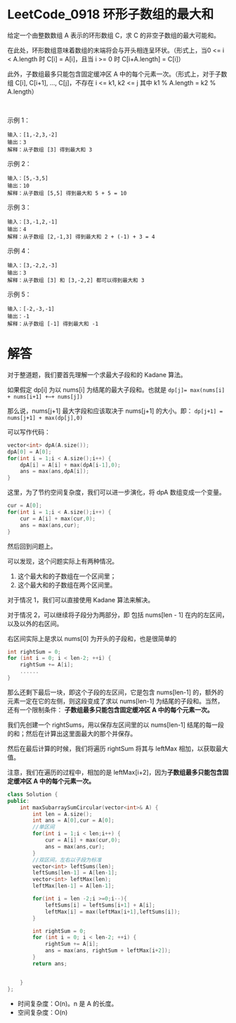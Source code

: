 # LeetCode_0918 环形子数组的最大和

给定一个由整数数组 A 表示的环形数组 C，求 C 的非空子数组的最大可能和。

在此处，环形数组意味着数组的末端将会与开头相连呈环状。（形式上，当0 <= i < A.length 时 C[i] = A[i]，且当 i >= 0 时 C[i+A.length] = C[i]）

此外，子数组最多只能包含固定缓冲区 A 中的每个元素一次。（形式上，对于子数组 C[i], C[i+1], ..., C[j]，不存在 i <= k1, k2 <= j 其中 k1 % A.length = k2 % A.length）

 

示例 1：
```
输入：[1,-2,3,-2]
输出：3
解释：从子数组 [3] 得到最大和 3
```
示例 2：
```
输入：[5,-3,5]
输出：10
解释：从子数组 [5,5] 得到最大和 5 + 5 = 10
```
示例 3：
```
输入：[3,-1,2,-1]
输出：4
解释：从子数组 [2,-1,3] 得到最大和 2 + (-1) + 3 = 4
```
示例 4：
```
输入：[3,-2,2,-3]
输出：3
解释：从子数组 [3] 和 [3,-2,2] 都可以得到最大和 3
```
示例 5：
```
输入：[-2,-3,-1]
输出：-1
解释：从子数组 [-1] 得到最大和 -1
```

# 解答

对于整道题，我们要首先理解一个求最大子段和的 Kadane 算法。

如果假定 dp[i] 为以 nums[i] 为结尾的最大子段和。也就是
`dp[j]= max(nums[i] + nums[i+1] +⋯+ nums[j])`

那么说，nums[j+1] 最大字段和应该取决于 nums[j+1] 的大小。即：
`dp[j+1] = nums[j+1] + max(dp[j],0)`

可以写作代码：
```C++
vector<int> dpA(A.size());
dpA[0] = A[0];
for(int i = 1;i < A.size();i++) {
    dpA[i] = A[i] + max(dpA[i-1],0);
    ans = max(ans,dpA[i]);
}
```

这里，为了节约空间复杂度，我们可以进一步演化，将 dpA 数组变成一个变量。
```C++
cur = A[0];
for(int i = 1;i < A.size();i++) {
    cur = A[i] + max(cur,0);
    ans = max(ans,cur);
}
``` 

然后回到问题上。

可以发现，这个问题实际上有两种情况。
1. 这个最大和的子数组在一个区间里；
2. 这个最大和的子数组在两个区间里。

对于情况 1，我们可以直接使用 Kadane 算法来解决。

对于情况 2，可以继续将子段分为两部分，即 包括 nums[len - 1] 在内的左区间，以及以外的右区间。

右区间实际上是求以 nums[0] 为开头的子段和，也是很简单的
```C++
int rightSum = 0;
for (int i = 0; i < len-2; ++i) {
    rightSum += A[i];
    ......
}
```

那么还剩下最后一块，即这个子段的左区间，它是包含 nums[len-1] 的，额外的元素一定在它的左侧，则这段变成了求以 nums[len-1] 为结尾的子段和。当然，还有一个限制条件： **子数组最多只能包含固定缓冲区 A 中的每个元素一次。**

我们先创建一个 rightSums，用以保存左区间里的以 nums[len-1] 结尾的每一段的和；然后在计算出这里面最大的那个并保存。

然后在最后计算的时候，我们将遍历 rightSum 将其与 leftMax 相加，以获取最大值。

注意，我们在遍历的过程中，相加的是 leftMax[i+2]，因为**子数组最多只能包含固定缓冲区 A 中的每个元素一次。**


```C++
class Solution {
public:
    int maxSubarraySumCircular(vector<int>& A) {
        int len = A.size();
        int ans = A[0],cur = A[0];
        //单区间
        for(int i = 1;i < len;i++) {
            cur = A[i] + max(cur,0);
            ans = max(ans,cur);
        }
        //双区间，左右以子段为标准
        vector<int> leftSums(len);
        leftSums[len-1] = A[len-1];
        vector<int> leftMax(len);
        leftMax[len-1] = A[len-1];

        for(int i = len -2;i >=0;i--){
            leftSums[i] = leftSums[i+1] + A[i];
            leftMax[i] = max(leftMax[i+1],leftSums[i]);
        }

        int rightSum = 0;
        for (int i = 0; i < len-2; ++i) {
            rightSum += A[i];
            ans = max(ans, rightSum + leftMax[i+2]);
        }
        return ans;


    }
};
```

* 时间复杂度：O(n)。n 是 A 的长度。
* 空间复杂度：O(n)
